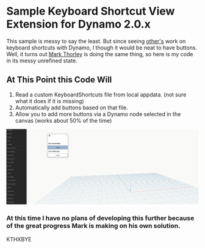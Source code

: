 # Sample Keyboard Shortcut View Extension for Dynamo 2.0.x

This sample is messy to say the least. But since seeing [other's](https://github.com/wynged/DynaFire) work on keyboard shortcuts with Dynamo, I though it would be neat to have buttons. Well, it turns out [Mark Thorley](https://github.com/MarkThorley/designtechViewExtension) is doing the same thing, so here is my code in its messy unrefined state.

## At This Point this Code Will
1. Read a custom KeyboardShortcuts file from local appdata. (not sure what it does if it is missing)
2. Automatically add buttons based on that file.
3. Allow you to add more buttons via a Dynamo node selected in the canvas (works about 50% of the time)

![Image](keyboardShortcuts.gif)


### At this time I have no plans of developing this further because of the great progress Mark is making on his own solution.

KTHXBYE
